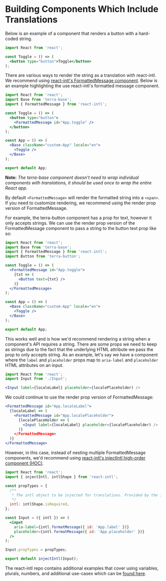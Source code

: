 # Building Components Which Include Translations

Below is an example of a component that renders a button with a hard-coded string.

```jsx
import React from 'react';

const Toggle = () => (
  <button type="button">Toggle</button>
);
```

There are various ways to render the string as a translation with react-intl. We recommend using [react-intl's FormattedMessage component](https://github.com/yahoo/react-intl/wiki/Components#formattedmessage). Below is an example highlighting the use react-intl's formatted message component.

```jsx
import React from 'react';
import Base from 'terra-base';
import { FormattedMessage } from 'react-intl';

const Toggle = () => (
  <button type="button">
    <FormattedMessage id="App.toggle" />
  </button>
);

const App = () => (
  <Base className="custom-App" locale="en">
    <Toggle />
  </Base>
);

export default App;
```

**Note:** *The terra-base component doesn't need to wrap individual components with translations, it should be used once to wrap the entire React app.*

By default `<FormattedMessage>` will render the formatted string into a `<span>`. If you need to customize rendering, we recommend using the render prop version of FormattedMessage.

For example, the terra-button component has a prop for text, however it only accepts strings. We can use the render prop version of the FormattedMessage component to pass a string to the button text prop like so:

```jsx
import React from 'react';
import Base from 'terra-base';
import { FormattedMessage } from 'react-intl';
import Button from 'terra-button';

const Toggle = () => (
  <FormattedMessage id="App.toggle">
    {txt => (
      <Button text={txt} />
    )}
  </FormattedMessage>
);

const App = () => (
  <Base className="custom-App" locale="en">
    <Toggle />
  </Base>
);

export default App;
```

This works well and is how we'd recommend rendering a string when a component's API requires a string. There are some props we need to keep as strings due to the fact that the underlying HTML attribute we pass the prop to only accepts string. As an example, let's say we have a component where the `label` and `placeholder` props map to `aria-label` and `placeholder` HTML attributes on an input.

```jsx
import React from 'react';
import Input from './Input';

<Input label={localeLabel} placeholder={localePlaceholder) />
```

We could continue to use the render prop version of FormattedMessage:

```jsx
<FormattedMessage id="App.localeLabel">
  {localeLabel => (
    <FormattedMessage id="App.localePlaceholder">
      {localePlaceHolder => (
        <Input label={localeLabel} placeholder={localePlaceholder) />
      )}
    </FormattedMessage>
  )}
</FormattedMessage>
```

However, in this case, instead of nesting multiple FormattedMessage components, we'd recommend using [react-intl's injectIntl high-order component (HOC)](https://github.com/yahoo/react-intl/wiki/API#injectintl).


```jsx
import React from 'react';
import { injectIntl, intlShape } from 'react-intl';

const propTypes = {
  /**
   * The intl object to be injected for translations. Provided by the injectIntl function.
   */
  intl: intlShape.isRequired,
};

const Input = ({ intl }) => (
  <input
    aria-label={intl.formatMessage({ id: 'App.label' })}
    placeholder={intl.formatMessage({ id: 'App.placeholder' })}
  />
);

Input.propTypes = propTypes;

export default injectIntl(Input);
```

The react-intl repo contains additional examples that cover using variables, plurals, numbers, and additional use-cases which can be [found here](https://github.com/yahoo/react-intl/tree/master/examples).

